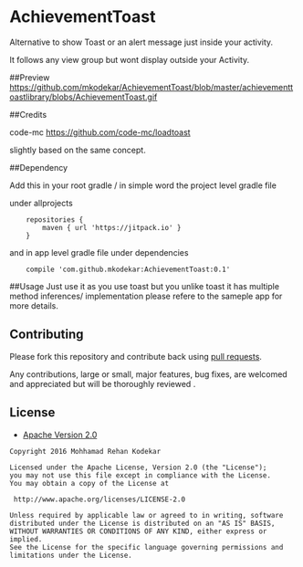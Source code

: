 # AchievementToast

Alternative to show Toast or an alert message just inside your activity.

It follows any view group but wont display outside your Activity.

##Preview
https://github.com/mkodekar/AchievementToast/blob/master/achievementtoastlibrary/blobs/AchievementToast.gif

##Credits

code-mc
https://github.com/code-mc/loadtoast

slightly based on the same concept.


##Dependency

Add this in your root gradle / in simple word the project level gradle file

under allprojects

```
    repositories {
        maven { url 'https://jitpack.io' }
    }
```
and in app level gradle file under dependencies

```
    compile 'com.github.mkodekar:AchievementToast:0.1'
```

##Usage
Just use it as you use toast but you unlike toast it has multiple method inferences/ implementation
please refere to the sameple app for more details.


## Contributing

Please fork this repository and contribute back using
[pull requests](https://github.com/mkodekar/AchievementToast/pulls).

Any contributions, large or small, major features, bug fixes, are welcomed and appreciated
but will be thoroughly reviewed .

## License

* [Apache Version 2.0](http://www.apache.org/licenses/LICENSE-2.0.html)

```
Copyright 2016 Mohhamad Rehan Kodekar

Licensed under the Apache License, Version 2.0 (the "License");
you may not use this file except in compliance with the License.
You may obtain a copy of the License at

 http://www.apache.org/licenses/LICENSE-2.0

Unless required by applicable law or agreed to in writing, software
distributed under the License is distributed on an "AS IS" BASIS,
WITHOUT WARRANTIES OR CONDITIONS OF ANY KIND, either express or implied.
See the License for the specific language governing permissions and
limitations under the License.